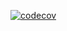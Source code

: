 [![codecov](https://codecov.io/gh/frapercan/python-poetry-template/branch/main/graph/badge.svg?token=hqzrADVeRy)](https://codecov.io/gh/frapercan/python-poetry-template)


